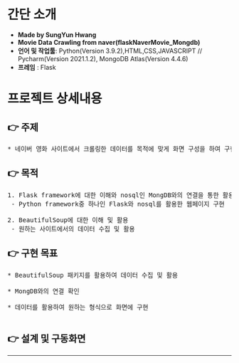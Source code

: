 # 간단 소개
- **Made by SungYun Hwang** 
- **Movie Data Crawling from naver(flaskNaverMovie_Mongdb)**
- **언어 및 작업툴**: Python(Version 3.9.2),HTML,CSS,JAVASCRIPT // Pycharm(Version 2021.1.2), MongoDB Atlas(Version 4.4.6)
- **프레임** : Flask

# 프로젝트 상세내용
## :point_right: 주제
<pre>
* 네이버 영화 사이트에서 크롤링한 데이터를 목적에 맞게 화면 구성을 하여 구현
</pre>

## :point_right: 목적
<pre>
1. Flask framework에 대한 이해와 nosql인 MongDB와의 연결을 통한 활용
 - Python framework중 하나인 Flask와 nosql를 활용한 웹페이지 구현<br>
2. BeautifulSoup에 대한 이해 및 활용
 - 원하는 사이트에서의 데이터 수집 및 활용
</pre>
<!-- 
## :point_right: 진행 순서
<pre>
1. 네이버 영화 사이트에서 필요한 정보 검색
 - 영화 제목, 영화 포스터, 별점, 랭킹 등<br>
2. 원하는 데이터를 크롤링하여 MongoDB에 저장
 - NoSqlDB인 MongoDB에 영화 관련 데이터를 저장<br>
3. MongoDB에 저장한 데이터를 Flask 기반의 프로젝트에서 임포트하여 한 눈에 볼 수 있게 구현
</pre>
 -->
## :point_right: 구현 목표
<pre>
* BeautifulSoup 패키지를 활용하여 데이터 수집 및 활용<br>
* MongDB와의 연결 확인<br>
* 데이터를 활용하여 원하는 형식으로 화면에 구현<br>
</pre>
## :point_right: 설계 및 구동화면
---
<!-- ### **초기 Dependencies 설정**<br> -->
<!-- <img src="https://github.com/3mstory/3ms/blob/master/3ms%20%EC%BA%A1%EC%B2%98%EC%82%AC%EC%A7%84/tmssulTable.PNG"> -->

